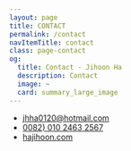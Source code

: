 ```yaml
---
layout: page
title: CONTACT
permalink: /contact
navItemTitle: contact
class: page-contact
og:
  title: Contact - Jihoon Ha
  description: Contact
  image: ~
  card: summary_large_image
---
```


- <a href="mailto:jhha0120@hotmail.com">jhha0120@hotmail.com</a>
- <a href="tel:+821024632567">0082) 010 2463 2567</a>
- [hajihoon.com](http://hajihoon.com)
